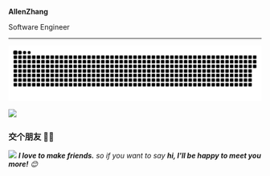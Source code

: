 **AllenZhang**

Software Engineer

***

![](https://raw.githubusercontent.com/AllenZzzzkk/AllenZzzzkk/output/github-contribution-grid-snake.svg)


<img width="800" src="https://github-readme-activity-graph.vercel.app/graph?username=zhangken&theme=github-compact&hide_border=true&area=true" />

### 交个朋友 👬🏻

<img src="https://media.giphy.com/media/LnQjpWaON8nhr21vNW/giphy.gif" width="60"> <em><b>I love to make friends.</b> so if you want to say <b>hi, I'll be happy to meet you more!</b> 😊</em>